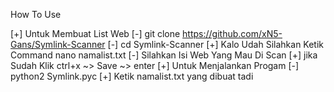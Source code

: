 How To Use

[+] Untuk Membuat List Web
[-] git clone https://github.com/xN5-Gans/Symlink-Scanner
[-] cd Symlink-Scanner
[+] Kalo Udah Silahkan Ketik Command nano namalist.txt
[-] Silahkan Isi Web Yang Mau Di Scan 
[+] jika Sudah Klik ctrl+x ~> Save ~> enter
[+] Untuk Menjalankan Progam
[-] python2 Symlink.pyc 
[+] Ketik namalist.txt yang dibuat tadi
